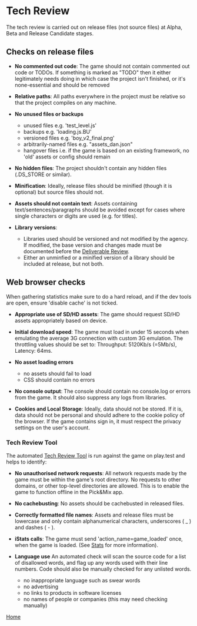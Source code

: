 # Tech Review

The tech review is carried out on release files (not source files) at Alpha,
Beta and Release Candidate stages.

## Checks on release files

* **No commented out code**: The game should not contain commented out code
or TODOs. If something is marked as "TODO" then it either legitimately needs
doing in which case the project isn't finished, or it's none-essential and
should be removed

* **Relative paths**: All paths everywhere in the project must be relative so
 that the project compiles on any machine.

* **No unused files or backups**
  * unused files e.g. 'test_level.js'
  * backups e.g. 'loading.js.BU'
  * versioned files e.g. 'boy_v2_final.png'
  * arbitrarily-named files e.g. "assets_dan.json"
  * hangover files i.e. if the game is based on an existing framework,
  no 'old' assets or config should remain

* **No hidden files**: The project shouldn't contain any hidden files
(.DS_STORE or similar).

* **Minification**:
Ideally, release files should be minified (though it is optional) but source
files should not.

* **Assets should not contain text**:
Assets containing text/sentences/paragraphs should be avoided except for
cases where single characters or digits are used (e.g. for titles).

* **Library versions**:
  * Libraries used should be versioned and not modified by the agency. If
modified, the base version and changes made must be documented before the
[Deliverable Review](deliverable-review.md).
  * Either an unminfied or a minified version of a library should be included at release,
  but not both.


## Web browser checks

When gathering statistics make sure to do a hard reload, and if the dev tools are open, ensure 'disable cache' is not ticked.

* **Appropriate use of SD/HD assets**:
The game should request SD/HD assets appropriately based on device.

* **Initial download speed**:
The game must load in under 15 seconds when emulating the average 3G
connection with custom 3G emulation. The throttling values should be set to:
 Throughput: 5120Kb/s (=5Mb/s), Latency: 64ms.

* **No asset loading errors**
  * no assets should fail to load
  * CSS should contain no errors

* **No console output**:
The console should contain no console.log or errors from the game. It should
also suppress any logs from libraries.

* **Cookies and Local Storage**:
Ideally, data should not be stored. If it is, data should not be personal and
 should adhere to the cookie policy of the browser. If the game contains sign
  in, it must respect the privacy settings on the user's account.

### Tech Review Tool

The automated [Tech Review Tool](tech-review-tool.md) is run against the game
 on play.test and helps to identify:

* **No unauthorised network requests**:
All network requests made by the game must be within the game's root
directory. No requests to other domains, or other top-level directories are
allowed. This is to enable the game to function offline in the Pick&Mix app.

* **No cachebusting**:
No assets should be cachebusted in released files.

* **Correctly formatted file names**:
Assets and release files must be lowercase and only contain alphanumerical
characters, underscores ( _ ) and dashes ( - ).

* **iStats calls**:
The game must send 'action_name=game_loaded' once, when the game is loaded. (See [Stats](stats.md) for more information).

* **Language use**
An automated check will scan the source code for a list of disallowed words, and
flag up any words used with their line numbers. Code should also be manually checked for any unlisted words.

  * no inappropriate language such as swear words
  * no advertising
  * no links to products in software licenses
  * no names of people or companies (this may need checking manually)

[Home](../README.md)
